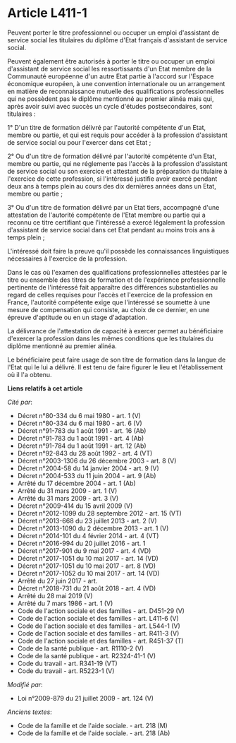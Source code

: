 # Article L411-1

Peuvent porter le titre professionnel ou occuper un emploi d'assistant de service social les titulaires du diplôme d'Etat
français d'assistant de service social. 

Peuvent également être autorisés à porter le titre ou occuper un emploi d'assistant de service social les ressortissants d'un
Etat membre de la Communauté européenne d'un autre Etat partie à l'accord sur l'Espace économique européen, à une convention
internationale ou un arrangement en matière de reconnaissance mutuelle des qualifications professionnelles qui ne possèdent
pas le diplôme mentionné au premier alinéa mais qui, après avoir suivi avec succès un cycle d'études postsecondaires, sont
titulaires : 

1° D'un titre de formation délivré par l'autorité compétente d'un Etat, membre ou partie, et qui est requis pour accéder à la
profession d'assistant de service social ou pour l'exercer dans cet Etat ; 

2° Ou d'un titre de formation délivré par l'autorité compétente d'un Etat, membre ou partie, qui ne réglemente pas l'accès à
la profession d'assistant de service social ou son exercice et attestant de la préparation du titulaire à l'exercice de cette
profession, si l'intéressé justifie avoir exercé pendant deux ans à temps plein au cours des dix dernières années dans un
Etat, membre ou partie ; 

3° Ou d'un titre de formation délivré par un Etat tiers, accompagné d'une attestation de l'autorité compétente de l'Etat
membre ou partie qui a reconnu ce titre certifiant que l'intéressé a exercé légalement la profession d'assistant de service
social dans cet Etat pendant au moins trois ans à temps plein ; 

L'intéressé doit faire la preuve qu'il possède les connaissances linguistiques nécessaires à l'exercice de la profession. 

Dans le cas où l'examen des qualifications professionnelles attestées par le titre ou ensemble des titres de formation et de
l'expérience professionnelle pertinente de l'intéressé fait apparaître des différences substantielles au regard de celles
requises pour l'accès et l'exercice de la profession en France, l'autorité compétente exige que l'intéressé se soumette à une
mesure de compensation qui consiste, au choix de ce dernier, en une épreuve d'aptitude ou en un stage d'adaptation. 

La délivrance de l'attestation de capacité à exercer permet au bénéficiaire d'exercer la profession dans les mêmes conditions
que les titulaires du diplôme mentionné au premier alinéa.

Le bénéficiaire peut faire usage de son titre de formation dans la langue de l'Etat qui le lui a délivré. Il est tenu de
faire figurer le lieu et l'établissement où il l'a obtenu.

**Liens relatifs à cet article**

_Cité par_:

  - Décret n°80-334 du 6 mai 1980 - art. 1 (V)
  - Décret n°80-334 du 6 mai 1980 - art. 6 (V)
  - Décret n°91-783 du 1 août 1991 - art. 16 (Ab)
  - Décret n°91-783 du 1 août 1991 - art. 4 (Ab)
  - Décret n°91-784 du 1 août 1991 - art. 12 (Ab)
  - Décret n°92-843 du 28 août 1992 - art. 4 (VT)
  - Décret n°2003-1306 du 26 décembre 2003 - art. 8 (V)
  - Décret n°2004-58 du 14 janvier 2004 - art. 9 (V)
  - Décret n°2004-533 du 11 juin 2004 - art. 9 (Ab)
  - Arrêté du 17 décembre 2004 - art. 1 (Ab)
  - Arrêté du 31 mars 2009 - art. 1 (V)
  - Arrêté du 31 mars 2009 - art. 3 (V)
  - Décret n°2009-414 du 15 avril 2009 (V)
  - Décret n°2012-1099 du 28 septembre 2012 - art. 15 (VT)
  - Décret n°2013-668 du 23 juillet 2013 - art. 2 (V)
  - Décret n°2013-1090 du 2 décembre 2013 - art. 1 (V)
  - Décret n°2014-101 du 4 février 2014 - art. 4 (VT)
  - Décret n°2016-994 du 20 juillet 2016 - art. 1
  - Décret n°2017-901 du 9 mai 2017 - art. 4 (VD)
  - Décret n°2017-1051 du 10 mai 2017 - art. 14 (VD)
  - Décret n°2017-1051 du 10 mai 2017 - art. 8 (VD)
  - Décret n°2017-1052 du 10 mai 2017 - art. 14 (VD)
  - Arrêté du 27 juin 2017 - art.
  - Décret n°2018-731 du 21 août 2018 - art. 4 (VD)
  - Arrêté du 28 mai 2019 (V)
  - Arrêté du 7 mars 1986 - art. 1 (V)
  - Code de l'action sociale et des familles - art. D451-29 (V)
  - Code de l'action sociale et des familles - art. L411-6 (V)
  - Code de l'action sociale et des familles - art. L544-1 (V)
  - Code de l'action sociale et des familles - art. R411-3 (V)
  - Code de l'action sociale et des familles - art. R451-37 (T)
  - Code de la santé publique - art. R1110-2 (V)
  - Code de la santé publique - art. R2324-41-1 (V)
  - Code du travail - art. R341-19 (VT)
  - Code du travail - art. R5223-1 (V)

_Modifié par_:

  - Loi n°2009-879 du 21 juillet 2009 - art. 124 (V)

_Anciens textes_:

  - Code de la famille et de l'aide sociale. - art. 218 (M)
  - Code de la famille et de l'aide sociale. - art. 218 (Ab)
